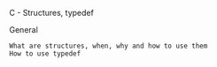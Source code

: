 C - Structures, typedef

General

    What are structures, when, why and how to use them
    How to use typedef

